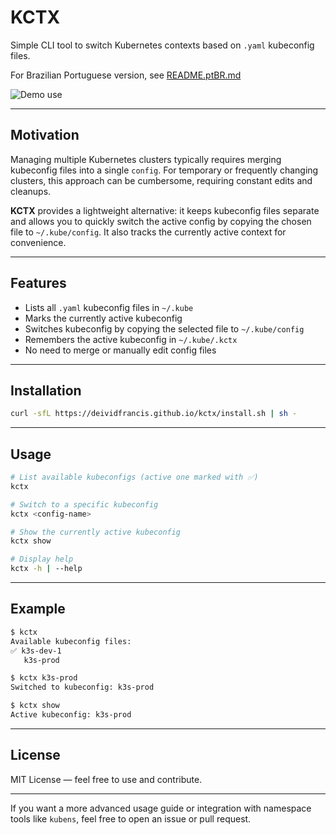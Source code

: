 # KCTX

Simple CLI tool to switch Kubernetes contexts based on `.yaml` kubeconfig files.

For Brazilian Portuguese version, see [README.ptBR.md](README.ptBR.md)

![Demo use](docs/demo.gif)

---

## Motivation

Managing multiple Kubernetes clusters typically requires merging kubeconfig files into a single `config`. For temporary or frequently changing clusters, this approach can be cumbersome, requiring constant edits and cleanups.

**KCTX** provides a lightweight alternative: it keeps kubeconfig files separate and allows you to quickly switch the active config by copying the chosen file to `~/.kube/config`. It also tracks the currently active context for convenience.

---

## Features

* Lists all `.yaml` kubeconfig files in `~/.kube`
* Marks the currently active kubeconfig
* Switches kubeconfig by copying the selected file to `~/.kube/config`
* Remembers the active kubeconfig in `~/.kube/.kctx`
* No need to merge or manually edit config files

---

## Installation

```bash
curl -sfL https://deividfrancis.github.io/kctx/install.sh | sh -
```

---

## Usage

```bash
# List available kubeconfigs (active one marked with ✅)
kctx

# Switch to a specific kubeconfig
kctx <config-name>

# Show the currently active kubeconfig
kctx show

# Display help
kctx -h | --help
```

---

## Example

```bash
$ kctx
Available kubeconfig files:
✅ k3s-dev-1
   k3s-prod

$ kctx k3s-prod
Switched to kubeconfig: k3s-prod

$ kctx show
Active kubeconfig: k3s-prod
```

---

## License

MIT License — feel free to use and contribute.

---

If you want a more advanced usage guide or integration with namespace tools like `kubens`, feel free to open an issue or pull request.
